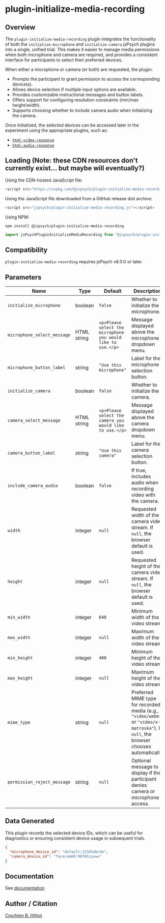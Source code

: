 # plugin-initialize-media-recording

## Overview

The `plugin-initialize-media-recording` plugin integrates the functionality of both the `initialize-microphone` and `initialize-camera` jsPsych plugins into a single, unified trial. This makes it easier to manage media permissions when both microphone and camera are required, and provides a consistent interface for participants to select their preferred devices.

When either a microphone or camera (or both) are requested, the plugin:

- Prompts the participant to grant permission to access the corresponding device(s).
- Allows device selection if multiple input options are available.
- Provides customizable instructional messages and button labels.
- Offers support for configuring resolution constraints (min/max height/width).
- Supports choosing whether to include camera audio when initializing the camera.

Once initialized, the selected devices can be accessed later in the experiment using the appropriate plugins, such as:

- [`html-video-response`](https://www.jspsych.org/v8/plugins/html-video-response/)
- [`html-audio-response`](https://www.jspsych.org/v8/plugins/html-audio-response/)

## Loading (Note: these CDN resources don't currently exist... but maybe will eventually?)

Using the CDN-hosted JavaScript file:

```js
<script src="https://unpkg.com/@jspsych/plugin-initialize-media-recording@VERSION_HERE"></script>
```

Using the JavaScript file downloaded from a GitHub release dist archive:

```js
<script src="jspsych/plugin-initialize-media-recording.js"></script>
```

Using NPM:

```
npm install @jspsych/plugin-initialize-media-recording
```

```js
import jsPsychPluginInitializeMediaRecording from "@jspsych/plugin-initialize-media-recording";
```

## Compatibility

`plugin-initialize-media-recording` requires jsPsych v8.0.0 or later.

## Parameters

| Name                        | Type        | Default                                                      | Description                                                                                                                          |
| --------------------------- | ----------- | ------------------------------------------------------------ | ------------------------------------------------------------------------------------------------------------------------------------ |
| `initialize_microphone`     | boolean     | `false`                                                      | Whether to initialize the microphone.                                                                                                |
| `microphone_select_message` | HTML string | `<p>Please select the microphone you would like to use.</p>` | Message displayed above the microphone dropdown menu.                                                                                |
| `microphone_button_label`   | string      | `"Use this microphone"`                                      | Label for the microphone selection button.                                                                                           |
| `initialize_camera`         | boolean     | `false`                                                      | Whether to initialize the camera.                                                                                                    |
| `camera_select_message`     | HTML string | `<p>Please select the camera you would like to use.</p>`     | Message displayed above the camera dropdown menu.                                                                                    |
| `camera_button_label`       | string      | `"Use this camera"`                                          | Label for the camera selection button.                                                                                               |
| `include_camera_audio`      | boolean     | `false`                                                      | If true, includes audio when recording video with the camera.                                                                        |
| `width`                     | integer     | `null`                                                       | Requested width of the camera video stream. If `null`, the browser default is used.                                                  |
| `height`                    | integer     | `null`                                                       | Requested height of the camera video stream. If `null`, the browser default is used.                                                 |
| `min_width`                 | integer     | `640`                                                        | Minimum width of the video stream.                                                                                                   |
| `max_width`                 | integer     | `null`                                                       | Maximum width of the video stream.                                                                                                   |
| `min_height`                | integer     | `400`                                                        | Minimum height of the video stream.                                                                                                  |
| `max_height`                | integer     | `null`                                                       | Maximum height of the video stream.                                                                                                  |
| `mime_type`                 | string      | `null`                                                       | Preferred MIME type for recorded media (e.g., `"video/webm"` or `"video/x-matroska"`). If `null`, the browser chooses automatically. |
| `permission_reject_message` | string      | `null`                                                       | Optional message to display if the participant denies camera or microphone access.                                                   |

## Data Generated

This plugin records the selected device IDs, which can be useful for diagnostics or ensuring consistent device usage in subsequent trials.

```json
{
  "microphone_device_id": "default:12345abcde",
  "camera_device_id": "facecamHD:98765zyxwv"
}
```

## Documentation

See [documentation](https://github.com/themusiclab/pose/tree/main/test/plugin-initialize-media-recording/README.md)

## Author / Citation

[Courtney B. Hilton](https://github.com/courtney-bryce-hilton)
